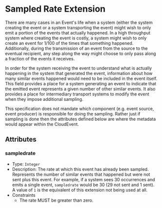 # Sampled Rate Extension

There are many cases in an Event's life when a system (either the system
creating the event or a system transporting the event) might wish to only emit a
portion of the events that actually happened. In a high throughput system where
creating the event is costly, a system might wish to only create an event for
1/100 of the times that something happened. Additionally, during the
transmission of an event from the source to the eventual recipient, any step
along the way might choose to only pass along a fraction of the events it
receives.

In order for the system receiving the event to understand what is actually
happening in the system that generated the event, information about how many
similar events happened would need to be included in the event itself. This
field provides a place for a system generating an event to indicate that the
emitted event represents a given number of other similar events. It also
provides a place for intermediary transport systems to modify the event when
they impose additional sampling.

This specification does not mandate which component (e.g. event source, event
producer) is responsible for doing the sampling. Rather just if sampling is
done then the attributes defined below are where the metadata would appear
within the CloudEvent.

## Attributes

### sampledrate

- Type: `Integer`
- Description: The rate at which this event has already been sampled. Represents
  the number of similar events that happened but were not sent plus this event.
  For example, if a system sees 30 occurrences and emits a single event,
  `sampledrate` would be 30 (29 not sent and 1 sent). A value of `1` is the
  equivalent of this extension not being used at all.
- Constraints
  - The rate MUST be greater than zero.
